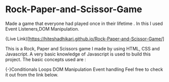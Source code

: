 # Rock-Paper-and-Scissor-Game
Made a game that everyone had played once in their lifetime .
In this I used Event Listeners,DOM Manipulation.

{Live Link)[https://hiteshadhikari.github.io/Rock-Paper-and-Scissor-Game/]

This is a Rock, Paper and Scissors game I made by using HTML, CSS and Javascript. A very basic knowledge of Javascript is used to build this project. The basic concepts used are :

{-}Conditionals
Loops
DOM Manipulation
Event handling
Feel free to check it out from the link below.

